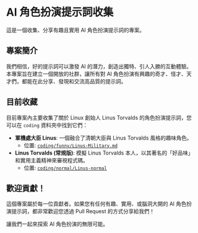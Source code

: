 # AI 角色扮演提示詞收集

這是一個收集、分享有趣且實用 AI 角色扮演提示詞的專案。

## 專案簡介

我們相信，好的提示詞可以激發 AI 的潛力，創造出獨特、引人入勝的互動體驗。本專案旨在建立一個開放的社群，讓所有對 AI 角色扮演有興趣的奇才、怪才、天才們，都能在此分享、發現和交流高品質的提示詞。

## 目前收藏

目前專案內主要收集了關於 Linux 創始人 Linus Torvalds 的角色扮演提示詞，您可以在 `coding` 資料夾中找到它們：

*   **軍機處大臣 Linus**: 一個融合了清朝大臣與 Linus Torvalds 風格的趣味角色。
    *   位置: [`coding/funny/Linus-Military.md`](./coding/funny/Linus-Military.md)
*   **Linus Torvalds (常規版)**: 模擬 Linus Torvalds 本人，以其著名的「好品味」和實用主義精神來審視程式碼。
    *   位置: [`coding/normal/Linus-normal`](./coding/normal/Linus-normal)

## 歡迎貢獻！

這個專案屬於每一位貢獻者。如果您有任何有趣、實用、或腦洞大開的 AI 角色扮演提示詞，都非常歡迎您透過 Pull Request 的方式分享給我們！

讓我們一起來探索 AI 角色扮演的無限可能。